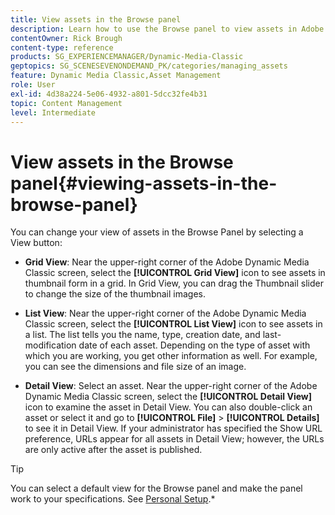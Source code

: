 ```yaml
---
title: View assets in the Browse panel
description: Learn how to use the Browse panel to view assets in Adobe Dynamic Media Classic.
contentOwner: Rick Brough
content-type: reference
products: SG_EXPERIENCEMANAGER/Dynamic-Media-Classic
geptopics: SG_SCENESEVENONDEMAND_PK/categories/managing_assets
feature: Dynamic Media Classic,Asset Management
role: User
exl-id: 4d38a224-5e06-4932-a801-5dcc32fe4b31
topic: Content Management
level: Intermediate
---
```

# View assets in the Browse panel{#viewing-assets-in-the-browse-panel}

You can change your view of assets in the Browse Panel by selecting a View button:

* **Grid View**: Near the upper-right corner of the Adobe Dynamic Media Classic screen, select the **[!UICONTROL Grid View]** icon to see assets in thumbnail form in a grid. In Grid View, you can drag the Thumbnail slider to change the size of the thumbnail images.

* **List View**: Near the upper-right corner of the Adobe Dynamic Media Classic screen, select the **[!UICONTROL List View]** icon to see assets in a list. The list tells you the name, type, creation date, and last-modification date of each asset. Depending on the type of asset with which you are working, you get other information as well. For example, you can see the dimensions and file size of an image.

* **Detail View**: Select an asset. Near the upper-right corner of the Adobe Dynamic Media Classic screen, select the **[!UICONTROL Detail View]** icon to examine the asset in Detail View. You can also double-click an asset or select it and go to **[!UICONTROL File]** > **[!UICONTROL Details]** to see it in Detail View. If your administrator has specified the Show URL preference, URLs appear for all assets in Detail View; however, the URLs are only active after the asset is published.

>[!TIP]
>
>You can select a default view for the Browse panel and make the panel work to your specifications. See [Personal Setup](personal-setup.md#personal_setup).*
